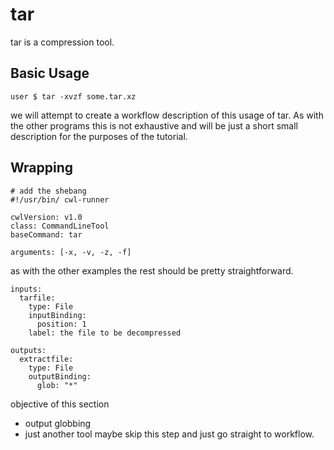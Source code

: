 # tar

tar is a compression tool.


## Basic Usage

```
user $ tar -xvzf some.tar.xz
```

we will attempt to create a workflow description of this usage of tar. As with the other programs this is not exhaustive and will be just a short small description for the purposes of the tutorial.

## Wrapping

```
# add the shebang
#!/usr/bin/ cwl-runner

cwlVersion: v1.0
class: CommandLineTool
baseCommand: tar
```

```
arguments: [-x, -v, -z, -f]

```

as with the other examples the rest should be pretty straightforward.

```
inputs:
  tarfile:
    type: File
    inputBinding:
      position: 1
    label: the file to be decompressed

outputs:
  extractfile:
    type: File
    outputBinding:
      glob: "*"
```

objective of this section
* output globbing
* just another tool maybe skip this step and just go straight to workflow.

